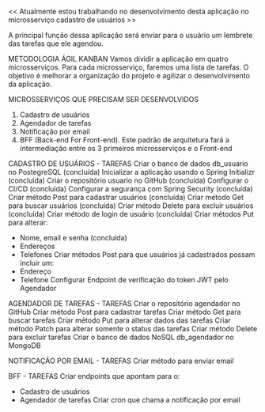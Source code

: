 << Atualmente estou trabalhando no desenvolvimento desta aplicação no microsserviço  cadastro de usuários >>

A principal função dessa aplicação será enviar para o usuário um lembrete das tarefas que ele agendou.

METODOLOGIA ÁGIL KANBAN
Vamos dividir a aplicação em quatro microsserviços. Para cada microsserviço, faremos uma lista de tarefas. O objetivo é melhorar a organização do projeto e agilizar o desenvolvimento da aplicação.

MICROSSERVIÇOS QUE PRECISAM SER DESENVOLVIDOS
1) Cadastro de usuários
2) Agendador de tarefas
3) Notificação por email
4) BFF (Back-end For Front-end). Este padrão de arquitetura fará a intermediação entre os 3 primeiros microsserviços e o Front-end

CADASTRO DE USUÁRIOS - TAREFAS
Criar o banco de dados db_usuario no PostegreSQL (concluída)
Inicializar a aplicação usando o Spring Initializr (concluída)
Criar o repositório usuario no GitHub (concluída)
Configurar o CI/CD (concluída)
Configurar a segurança com Spring Security (concluída)
Criar método Post para cadastrar usuários (concluída)
Criar método Get para buscar usuários (concluída)
Criar método Delete para excluir usuários (concluída)
Criar método de login de usuário (concluída)
Criar métodos Put para alterar:
- Nome, email e senha (concluída)
- Endereços
- Telefones
Criar métodos Post para que usuários já cadastrados possam incluir um:
- Endereço
- Telefone
Configurar Endpoint de verificação do token JWT pelo Agendador

AGENDADOR DE TAREFAS - TAREFAS
Criar o repositório agendador no GitHub
Criar método Post para cadastrar tarefas
Criar método Get para buscar tarefas
Criar método Put para alterar dados das tarefas
Criar método Patch para alterar somente o status das tarefas
Criar método Delete para excluir tarefas
Criar o banco de dados NoSQL db_agendador no MongoDB

NOTIFICAÇÃO POR EMAIL - TAREFAS
Criar método para enviar email

BFF - TAREFAS
Criar endpoints que apontam para o: 
- Cadastro de usuários
- Agendador de tarefas
Criar cron que chama a notificação por email
